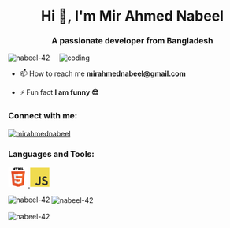 <h1 align="center">Hi 👋, I'm Mir Ahmed Nabeel</h1>
<h3 align="center">A passionate developer from Bangladesh</h3>

<img align="right" alt="coding" width="400" src="https://cdn.dribbble.com/users/6501075/screenshots/19994346/media/1ac3a7f59b24698b9c32f1025074abd1.gif">
<p align="left"> <img src="https://komarev.com/ghpvc/?username=nabeel-42&label=Profile%20views&color=0e75b6&style=flat" alt="nabeel-42" /> </p>

- 📫 How to reach me **mirahmednabeel@gmail.com**

- ⚡ Fun fact **I am funny 😎**

<h3 align="left">Connect with me:</h3>
<p align="left">
<a href="https://fb.com/mirahmednabeel" target="blank"><img align="center" src="https://raw.githubusercontent.com/rahuldkjain/github-profile-readme-generator/master/src/images/icons/Social/facebook.svg" alt="mirahmednabeel" height="30" width="40" /></a>
</p>

<h3 align="left">Languages and Tools:</h3>
<p align="left"> <a href="https://www.w3.org/html/" target="_blank" rel="noreferrer"> <img src="https://raw.githubusercontent.com/devicons/devicon/master/icons/html5/html5-original-wordmark.svg" alt="html5" width="40" height="40"/> </a> <a href="https://developer.mozilla.org/en-US/docs/Web/JavaScript" target="_blank" rel="noreferrer"> <img src="https://raw.githubusercontent.com/devicons/devicon/master/icons/javascript/javascript-original.svg" alt="javascript" width="40" height="40"/> </a> </p>

<p><img align="left" src="https://github-readme-stats.vercel.app/api/top-langs?username=nabeel-42&show_icons=true&locale=en&layout=compact" alt="nabeel-42" /></p>

<p>&nbsp;<img align="center" src="https://github-readme-stats.vercel.app/api?username=nabeel-42&show_icons=true&locale=en" alt="nabeel-42" /></p>

<p><img align="center" src="https://github-readme-streak-stats.herokuapp.com/?user=nabeel-42&" alt="nabeel-42" /></p>
